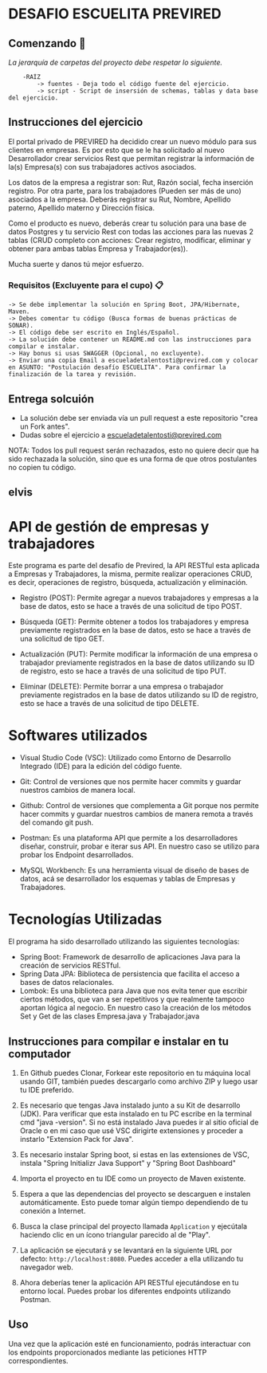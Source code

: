 # DESAFIO ESCUELITA PREVIRED

## Comenzando 🚀

_La jerarquía de carpetas del proyecto debe respetar lo siguiente._

```
	-RAÍZ
		-> fuentes - Deja todo el código fuente del ejercicio.
		-> script - Script de insersión de schemas, tablas y data base del ejercicio.
```

## Instrucciones del ejercicio

El portal privado de PREVIRED ha decidido crear un nuevo módulo para sus clientes en empresas. Es por esto que se le ha solicitado al nuevo Desarrollador crear servicios Rest que permitan registrar la información de la(s) Empresa(s) con sus trabajadores activos asociados.

Los datos de la empresa a registrar son: Rut, Razón social, fecha inserción registro. Por otra parte, para los trabajadores (Pueden ser más de uno) asociados a la empresa. Deberás registrar su Rut, Nombre, Apellido paterno, Apellido materno y Dirección física.

Como el producto es nuevo, deberás crear tu solución para una base de datos Postgres y tu servicio Rest con todas las acciones para las nuevas 2 tablas (CRUD completo con acciones: Crear registro, modificar, eliminar y obtener para ambas tablas Empresa y Trabajador(es)). 

Mucha suerte y danos tú mejor esfuerzo.

### Requisitos (Excluyente para el cupo) 📋

```
-> Se debe implementar la solución en Spring Boot, JPA/Hibernate, Maven.
-> Debes comentar tu código (Busca formas de buenas prácticas de SONAR).
-> El código debe ser escrito en Inglés/Español.
-> La solución debe contener un README.md con las instrucciones para compilar e instalar.
-> Hay bonus si usas SWAGGER (Opcional, no excluyente).
-> Enviar una copia Email a escueladetalentosti@previred.com y colocar en ASUNTO: "Postulación desafío ESCUELITA". Para confirmar la finalización de la tarea y revisión.
```

## Entrega solcuión

+ La solución debe ser enviada vía un pull request a este repositorio "crea un Fork antes".
+ Dudas sobre el ejercicio a escueladetalentosti@previred.com

NOTA: Todos los pull request serán rechazados, esto no quiere decir que ha sido rechazada la solución, sino que es una forma de que otros postulantes no copien tu código.

## elvis 

# API de gestión de empresas y trabajadores

Este programa es parte del desafío de Previred, la API RESTful esta aplicada a Empresas y Trabajadores, la misma, permite realizar operaciones CRUD, es decir, operaciones de registro, búsqueda, actualización y eliminación.

- Registro (POST): Permite agregar a nuevos trabajadores y empresas a la base de datos, esto se hace a través de una solicitud de tipo POST.

- Búsqueda (GET): Permite obtener a todos los trabajadores y empresa previamente registrados en la base de datos, esto se hace a través de una solicitud de tipo GET.

- Actualización (PUT): Permite modificar la información de una empresa o trabajador previamente registrados en la base de datos utilizando su ID de registro, esto se hace a través de una solicitud de tipo PUT.

- Eliminar (DELETE): Permite borrar a una empresa o trabajador previamente registrados en la base de datos utilizando su ID de registro, esto se hace a través de una solicitud de tipo DELETE.

# Softwares utilizados

- Visual Studio Code (VSC): Utilizado como Entorno de Desarrollo Integrado (IDE) para la edición del código fuente.

- Git: Control de versiones que nos permite hacer commits y guardar nuestros cambios de manera local.

- Github: Control de versiones que complementa a Git porque nos permite hacer commits y guardar nuestros cambios de manera remota a través del comando git push.

- Postman: Es una plataforma API que permite a los desarrolladores diseñar, construir, probar e iterar sus API. En nuestro caso se utilizo para probar los Endpoint desarrollados.

- MySQL Workbench: Es una herramienta visual de diseño de bases de datos, acá se desarrollador los esquemas y tablas de Empresas y Trabajadores.

# Tecnologías Utilizadas

El programa ha sido desarrollado utilizando las siguientes tecnologías:

- Spring Boot: Framework de desarrollo de aplicaciones Java para la creación de servicios RESTful.
- Spring Data JPA: Biblioteca de persistencia que facilita el acceso a bases de datos relacionales.
- Lombok: Es una biblioteca para Java que nos evita tener que escribir ciertos métodos, que van a ser repetitivos y que realmente tampoco aportan lógica al negocio. En nuestro caso la creación de los métodos Set y Get de las clases Empresa.java y Trabajador.java

## Instrucciones para compilar e instalar en tu computador

1. En Github puedes Clonar, Forkear este repositorio en tu máquina local usando GIT, también puedes descargarlo como archivo ZIP y luego usar tu IDE preferido.

2. Es necesario que tengas Java instalado junto a su Kit de desarrollo (JDK). 
Para verificar que esta instalado en tu PC escribe en la terminal cmd "java -version".
Si no está instalado Java puedes ir al sitio oficial de Oracle o en mi caso que usé VSC dirigirte extensiones y proceder a instarlo "Extension Pack for Java".

3. Es necesario instalar Spring boot, si estas en las extensiones de VSC, instala "Spring Initializr Java Support" y "Spring Boot Dashboard"

4. Importa el proyecto en tu IDE como un proyecto de Maven existente.

5. Espera a que las dependencias del proyecto se descarguen e instalen automáticamente. Esto puede tomar algún tiempo dependiendo de tu conexión a Internet.

6. Busca la clase principal del proyecto llamada `Application` y ejecútala haciendo clic en un ícono triangular parecido al de "Play".

7. La aplicación se ejecutará  y se levantará en la siguiente URL por defecto: `http://localhost:8080`. Puedes acceder a ella utilizando tu navegador web.

8. Ahora deberías tener la aplicación API RESTful ejecutándose en tu entorno local. Puedes probar los diferentes endpoints utilizando Postman.

## Uso
Una vez que la aplicación esté en funcionamiento, podrás interactuar con los endpoints proporcionados mediante las peticiones HTTP correspondientes.
